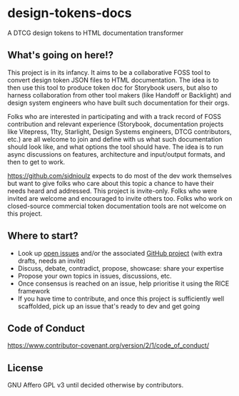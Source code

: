 # design-tokens-docs
A DTCG design tokens to HTML documentation transformer

## What's going on here!?

This project is in its infancy. It aims to be a collaborative FOSS tool to convert design token JSON files to HTML documentation. The idea is to then use this tool to produce token doc for Storybook users, but also to harness collaboration from other tool makers (like Handoff or Backlight) and design system engineers who have built such documentation for their orgs.

Folks who are interested in participating and with a track record of FOSS contribution and relevant experience (Storybook, documentation projects like Vitepress, 11ty, Starlight, Design Systems engineers, DTCG contributors, etc.) are all welcome to join and define with us what such documentation should look like, and what options the tool should have. The idea is to run async discussions on features, architecture and input/output formats, and then to get to work.

https://github.com/sidnioulz expects to do most of the dev work themselves but want to give folks who care about this topic a chance to have their needs heard and addressed. This project is invite-only. Folks who were invited are welcome and encouraged to invite others too. Folks who work on closed-source commercial token documentation tools are not welcome on this project.

## Where to start?

* Look up [open issues](https://github.com/Sidnioulz/design-tokens-docs/issues) and/or the associated [GitHub project](https://github.com/users/Sidnioulz/projects/4) (with extra drafts, needs an invite)
* Discuss, debate, contradict, propose, showcase: share your expertise
* Propose your own topics in issues, discussions, etc.
* Once consensus is reached on an issue, help prioritise it using the RICE framework
* If you have time to contribute, and once this project is sufficiently well scaffolded, pick up an issue that's ready to dev and get going

## Code of Conduct

https://www.contributor-covenant.org/version/2/1/code_of_conduct/

## License

GNU Affero GPL v3 until decided otherwise by contributors.
